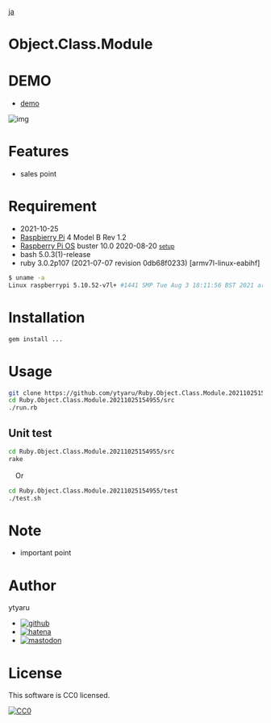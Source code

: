 [ja](./README.ja.md)

# Object.Class.Module



# DEMO

* [demo](https://ytyaru.github.io/Ruby.Object.Class.Module.20211025154955/)

![img](https://github.com/ytyaru/Ruby.Object.Class.Module.20211025154955/blob/master/doc/0.png?raw=true)

# Features

* sales point

# Requirement

* <time datetime="2021-10-25T15:49:32+0900">2021-10-25</time>
* [Raspbierry Pi](https://ja.wikipedia.org/wiki/Raspberry_Pi) 4 Model B Rev 1.2
* [Raspberry Pi OS](https://ja.wikipedia.org/wiki/Raspbian) buster 10.0 2020-08-20 <small>[setup](http://ytyaru.hatenablog.com/entry/2020/10/06/111111)</small>
* bash 5.0.3(1)-release
* ruby 3.0.2p107 (2021-07-07 revision 0db68f0233) [armv7l-linux-eabihf]

```sh
$ uname -a
Linux raspberrypi 5.10.52-v7l+ #1441 SMP Tue Aug 3 18:11:56 BST 2021 armv7l GNU/Linux
```

# Installation

```sh
gem install ...
```

# Usage

```sh
git clone https://github.com/ytyaru/Ruby.Object.Class.Module.20211025154955
cd Ruby.Object.Class.Module.20211025154955/src
./run.rb
```

## Unit test

```sh
cd Ruby.Object.Class.Module.20211025154955/src
rake
```

　Or

```sh
cd Ruby.Object.Class.Module.20211025154955/test
./test.sh
```

# Note

* important point

# Author

ytyaru

* [![github](http://www.google.com/s2/favicons?domain=github.com)](https://github.com/ytyaru "github")
* [![hatena](http://www.google.com/s2/favicons?domain=www.hatena.ne.jp)](http://ytyaru.hatenablog.com/ytyaru "hatena")
* [![mastodon](http://www.google.com/s2/favicons?domain=mstdn.jp)](https://mstdn.jp/web/accounts/233143 "mastdon")

# License

This software is CC0 licensed.

[![CC0](http://i.creativecommons.org/p/zero/1.0/88x31.png "CC0")](http://creativecommons.org/publicdomain/zero/1.0/deed.en)

